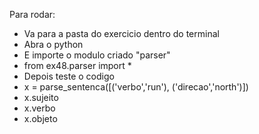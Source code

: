 Para rodar:
  - Va para a pasta do exercicio dentro do terminal
  - Abra o python
  - E importe o modulo criado "parser"
  - from ex48.parser import *
  - Depois teste o codigo
  - x = parse_sentenca([('verbo','run'), ('direcao','north')])
  - x.sujeito
  - x.verbo
  - x.objeto